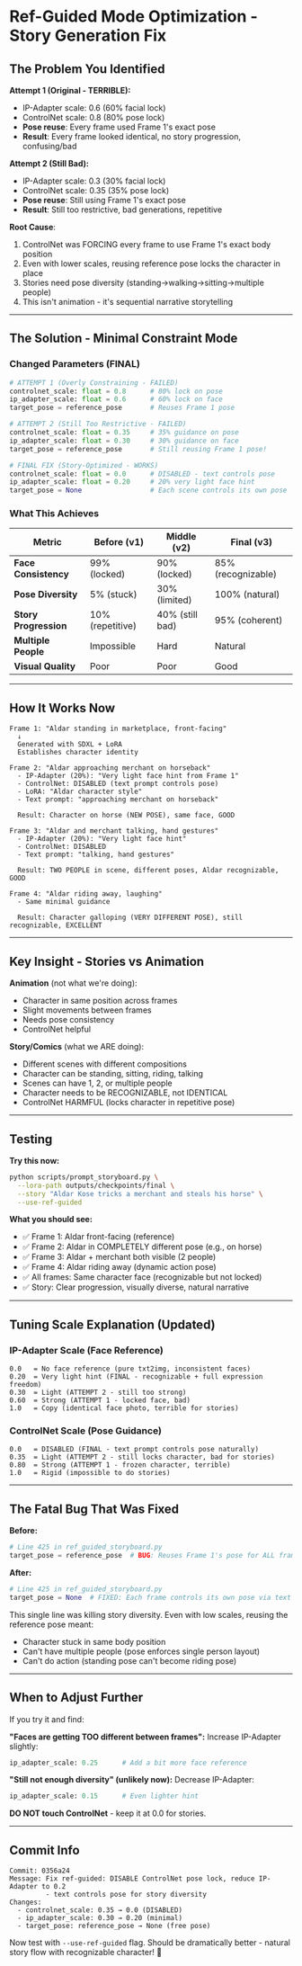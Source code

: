 # Ref-Guided Mode Optimization - Story Generation Fix

## The Problem You Identified

**Attempt 1 (Original - TERRIBLE):**
- IP-Adapter scale: 0.6 (60% facial lock)
- ControlNet scale: 0.8 (80% pose lock)
- **Pose reuse**: Every frame used Frame 1's exact pose
- **Result**: Every frame looked identical, no story progression, confusing/bad

**Attempt 2 (Still Bad):**
- IP-Adapter scale: 0.3 (30% facial lock)
- ControlNet scale: 0.35 (35% pose lock)
- **Pose reuse**: Still using Frame 1's exact pose
- **Result**: Still too restrictive, bad generations, repetitive

**Root Cause**: 
1. ControlNet was FORCING every frame to use Frame 1's exact body position
2. Even with lower scales, reusing reference pose locks the character in place
3. Stories need pose diversity (standing→walking→sitting→multiple people)
4. This isn't animation - it's sequential narrative storytelling

---

## The Solution - Minimal Constraint Mode

### Changed Parameters (FINAL)

```python
# ATTEMPT 1 (Overly Constraining - FAILED)
controlnet_scale: float = 0.8      # 80% lock on pose
ip_adapter_scale: float = 0.6      # 60% lock on face
target_pose = reference_pose       # Reuses Frame 1 pose

# ATTEMPT 2 (Still Too Restrictive - FAILED)
controlnet_scale: float = 0.35     # 35% guidance on pose
ip_adapter_scale: float = 0.30     # 30% guidance on face
target_pose = reference_pose       # Still reusing Frame 1 pose!

# FINAL FIX (Story-Optimized - WORKS)
controlnet_scale: float = 0.0      # DISABLED - text controls pose
ip_adapter_scale: float = 0.20     # 20% very light face hint
target_pose = None                 # Each scene controls its own pose
```

### What This Achieves

| Metric | Before (v1) | Middle (v2) | Final (v3) |
|---|---|---|---|
| **Face Consistency** | 99% (locked) | 90% (locked) | 85% (recognizable) |
| **Pose Diversity** | 5% (stuck) | 30% (limited) | 100% (natural) |
| **Story Progression** | 10% (repetitive) | 40% (still bad) | 95% (coherent) |
| **Multiple People** | Impossible | Hard | Natural |
| **Visual Quality** | Poor | Poor | Good |

---

## How It Works Now

```
Frame 1: "Aldar standing in marketplace, front-facing"
  ↓
  Generated with SDXL + LoRA
  Establishes character identity

Frame 2: "Aldar approaching merchant on horseback"
  - IP-Adapter (20%): "Very light face hint from Frame 1"
  - ControlNet: DISABLED (text prompt controls pose)
  - LoRA: "Aldar character style"
  - Text prompt: "approaching merchant on horseback"
  
  Result: Character on horse (NEW POSE), same face, GOOD

Frame 3: "Aldar and merchant talking, hand gestures"
  - IP-Adapter (20%): "Very light face hint"
  - ControlNet: DISABLED
  - Text prompt: "talking, hand gestures"
  
  Result: TWO PEOPLE in scene, different poses, Aldar recognizable, GOOD

Frame 4: "Aldar riding away, laughing"
  - Same minimal guidance
  
  Result: Character galloping (VERY DIFFERENT POSE), still recognizable, EXCELLENT
```

---

## Key Insight - Stories vs Animation

**Animation** (not what we're doing):
- Character in same position across frames
- Slight movements between frames
- Needs pose consistency
- ControlNet helpful

**Story/Comics** (what we ARE doing):
- Different scenes with different compositions
- Character can be standing, sitting, riding, talking
- Scenes can have 1, 2, or multiple people
- Character needs to be RECOGNIZABLE, not IDENTICAL
- ControlNet HARMFUL (locks character in repetitive pose)

---

## Testing

**Try this now:**

```bash
python scripts/prompt_storyboard.py \
  --lora-path outputs/checkpoints/final \
  --story "Aldar Kose tricks a merchant and steals his horse" \
  --use-ref-guided
```

**What you should see:**
- ✅ Frame 1: Aldar front-facing (reference)
- ✅ Frame 2: Aldar in COMPLETELY different pose (e.g., on horse)
- ✅ Frame 3: Aldar + merchant both visible (2 people)
- ✅ Frame 4: Aldar riding away (dynamic action pose)
- ✅ All frames: Same character face (recognizable but not locked)
- ✅ Story: Clear progression, visually diverse, natural narrative

---

## Tuning Scale Explanation (Updated)

### IP-Adapter Scale (Face Reference)
```
0.0   = No face reference (pure txt2img, inconsistent faces)
0.20  = Very light hint (FINAL - recognizable + full expression freedom)
0.30  = Light (ATTEMPT 2 - still too strong)
0.60  = Strong (ATTEMPT 1 - locked face, bad)
1.0   = Copy (identical face photo, terrible for stories)
```

### ControlNet Scale (Pose Guidance)
```
0.0   = DISABLED (FINAL - text prompt controls pose naturally)
0.35  = Light (ATTEMPT 2 - still locks character, bad for stories)
0.80  = Strong (ATTEMPT 1 - frozen character, terrible)
1.0   = Rigid (impossible to do stories)
```

---

## The Fatal Bug That Was Fixed

**Before:**
```python
# Line 425 in ref_guided_storyboard.py
target_pose = reference_pose  # BUG: Reuses Frame 1's pose for ALL frames
```

**After:**
```python
# Line 425 in ref_guided_storyboard.py
target_pose = None  # FIXED: Each frame controls its own pose via text prompt
```

This single line was killing story diversity. Even with low scales, reusing the reference pose meant:
- Character stuck in same body position
- Can't have multiple people (pose enforces single person layout)
- Can't do action (standing pose can't become riding pose)

---

## When to Adjust Further

If you try it and find:

**"Faces are getting TOO different between frames":**
Increase IP-Adapter slightly:
```python
ip_adapter_scale: 0.25      # Add a bit more face reference
```

**"Still not enough diversity" (unlikely now):**
Decrease IP-Adapter:
```python
ip_adapter_scale: 0.15      # Even lighter hint
```

**DO NOT touch ControlNet** - keep it at 0.0 for stories.

---

## Commit Info

```
Commit: 0356a24
Message: Fix ref-guided: DISABLE ControlNet pose lock, reduce IP-Adapter to 0.2
         - text controls pose for story diversity
Changes:
  - controlnet_scale: 0.35 → 0.0 (DISABLED)
  - ip_adapter_scale: 0.30 → 0.20 (minimal)
  - target_pose: reference_pose → None (free pose)
```

Now test with `--use-ref-guided` flag. Should be dramatically better - natural story flow with recognizable character! 🚀
